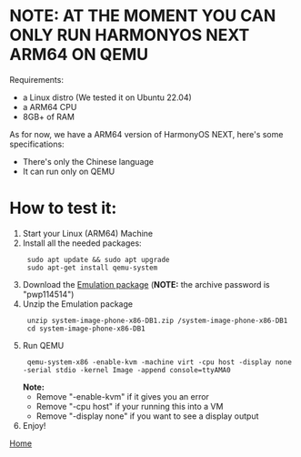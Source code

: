 # NOTE: AT THE MOMENT YOU CAN ONLY RUN HARMONYOS NEXT ARM64 ON QEMU
Requirements:
- a Linux distro (We tested it on Ubuntu 22.04)
- a ARM64 CPU
- 8GB+ of RAM

As for now, we have a ARM64 version of HarmonyOS NEXT, here's some specifications:
- There's only the Chinese language
- It can run only on QEMU

# How to test it:

1) Start your Linux (ARM64) Machine
2) Install all the needed packages:
   ```
    sudo apt update && sudo apt upgrade
    sudo apt-get install qemu-system
   ```
3) Download the [Emulation package](https://devuploads.com/vddyjezw9v4j) (**NOTE:** the archive password is "pwp114514")
4) Unzip the Emulation package
   ```
    unzip system-image-phone-x86-DB1.zip /system-image-phone-x86-DB1
    cd system-image-phone-x86-DB1
   ```
5) Run QEMU
   ```
    qemu-system-x86 -enable-kvm -machine virt -cpu host -display none -serial stdio -kernel Image -append console=ttyAMA0
   ```
   **Note:**
     - Remove "-enable-kvm" if it gives you an error
     - Remove "-cpu host" if your running this into a VM
     - Remove "-display none" if you want to see a display output
6) Enjoy!

[Home](https://ryzenstechdev.github.io/LibHMOS-NEXT/)
